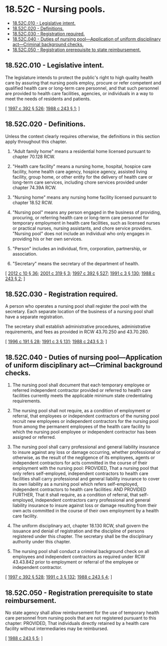 # 18.52C - Nursing pools.
* [18.52C.010 - Legislative intent.](#1852c010---legislative-intent)
* [18.52C.020 - Definitions.](#1852c020---definitions)
* [18.52C.030 - Registration required.](#1852c030---registration-required)
* [18.52C.040 - Duties of nursing pool—Application of uniform disciplinary act—Criminal background checks.](#1852c040---duties-of-nursing-poolapplication-of-uniform-disciplinary-actcriminal-background-checks)
* [18.52C.050 - Registration prerequisite to state reimbursement.](#1852c050---registration-prerequisite-to-state-reimbursement)
## 18.52C.010 - Legislative intent.
The legislature intends to protect the public's right to high quality health care by assuring that nursing pools employ, procure or refer competent and qualified health care or long-term care personnel, and that such personnel are provided to health care facilities, agencies, or individuals in a way to meet the needs of residents and patients.

\[ [1997 c 392 § 526](https://lawfilesext.leg.wa.gov/biennium/1997-98/Pdf/Bills/Session%20Laws/House/1850-S2.SL.pdf?cite=1997%20c%20392%20§%20526); [1988 c 243 § 1](https://leg.wa.gov/CodeReviser/documents/sessionlaw/1988c243.pdf?cite=1988%20c%20243%20§%201); \]

## 18.52C.020 - Definitions.
Unless the context clearly requires otherwise, the definitions in this section apply throughout this chapter.

1. "Adult family home" means a residential home licensed pursuant to chapter 70.128 RCW.

2. "Health care facility" means a nursing home, hospital, hospice care facility, home health care agency, hospice agency, assisted living facility, group home, or other entity for the delivery of health care or long-term care services, including chore services provided under chapter 74.39A RCW.

3. "Nursing home" means any nursing home facility licensed pursuant to chapter 18.52 RCW.

4. "Nursing pool" means any person engaged in the business of providing, procuring, or referring health care or long-term care personnel for temporary employment in health care facilities, such as licensed nurses or practical nurses, nursing assistants, and chore service providers. "Nursing pool" does not include an individual who only engages in providing his or her own services.

5. "Person" includes an individual, firm, corporation, partnership, or association.

6. "Secretary" means the secretary of the department of health.

\[ [2012 c 10 § 36](https://lawfilesext.leg.wa.gov/biennium/2011-12/Pdf/Bills/Session%20Laws/House/2056-S.SL.pdf?cite=2012%20c%2010%20§%2036); [2001 c 319 § 3](https://lawfilesext.leg.wa.gov/biennium/2001-02/Pdf/Bills/Session%20Laws/House/1320-S.SL.pdf?cite=2001%20c%20319%20§%203); [1997 c 392 § 527](https://lawfilesext.leg.wa.gov/biennium/1997-98/Pdf/Bills/Session%20Laws/House/1850-S2.SL.pdf?cite=1997%20c%20392%20§%20527); [1991 c 3 § 130](https://lawfilesext.leg.wa.gov/biennium/1991-92/Pdf/Bills/Session%20Laws/House/1115.SL.pdf?cite=1991%20c%203%20§%20130); [1988 c 243 § 2](https://leg.wa.gov/CodeReviser/documents/sessionlaw/1988c243.pdf?cite=1988%20c%20243%20§%202); \]

## 18.52C.030 - Registration required.
A person who operates a nursing pool shall register the pool with the secretary. Each separate location of the business of a nursing pool shall have a separate registration.

The secretary shall establish administrative procedures, administrative requirements, and fees as provided in RCW 43.70.250 and 43.70.280.

\[ [1996 c 191 § 28](https://lawfilesext.leg.wa.gov/biennium/1995-96/Pdf/Bills/Session%20Laws/House/2151-S.SL.pdf?cite=1996%20c%20191%20§%2028); [1991 c 3 § 131](https://lawfilesext.leg.wa.gov/biennium/1991-92/Pdf/Bills/Session%20Laws/House/1115.SL.pdf?cite=1991%20c%203%20§%20131); [1988 c 243 § 3](https://leg.wa.gov/CodeReviser/documents/sessionlaw/1988c243.pdf?cite=1988%20c%20243%20§%203); \]

## 18.52C.040 - Duties of nursing pool—Application of uniform disciplinary act—Criminal background checks.
1. The nursing pool shall document that each temporary employee or referred independent contractor provided or referred to health care facilities currently meets the applicable minimum state credentialing requirements.

2. The nursing pool shall not require, as a condition of employment or referral, that employees or independent contractors of the nursing pool recruit new employees or independent contractors for the nursing pool from among the permanent employees of the health care facility to which the nursing pool employee or independent contractor has been assigned or referred.

3. The nursing pool shall carry professional and general liability insurance to insure against any loss or damage occurring, whether professional or otherwise, as the result of the negligence of its employees, agents or independent contractors for acts committed in the course of their employment with the nursing pool: PROVIDED, That a nursing pool that only refers self-employed, independent contractors to health care facilities shall carry professional and general liability insurance to cover its own liability as a nursing pool which refers self-employed, independent contractors to health care facilities: AND PROVIDED FURTHER, That it shall require, as a condition of referral, that self-employed, independent contractors carry professional and general liability insurance to insure against loss or damage resulting from their own acts committed in the course of their own employment by a health care facility.

4. The uniform disciplinary act, chapter 18.130 RCW, shall govern the issuance and denial of registration and the discipline of persons registered under this chapter. The secretary shall be the disciplinary authority under this chapter.

5. The nursing pool shall conduct a criminal background check on all employees and independent contractors as required under RCW 43.43.842 prior to employment or referral of the employee or independent contractor.

\[ [1997 c 392 § 528](https://lawfilesext.leg.wa.gov/biennium/1997-98/Pdf/Bills/Session%20Laws/House/1850-S2.SL.pdf?cite=1997%20c%20392%20§%20528); [1991 c 3 § 132](https://lawfilesext.leg.wa.gov/biennium/1991-92/Pdf/Bills/Session%20Laws/House/1115.SL.pdf?cite=1991%20c%203%20§%20132); [1988 c 243 § 4](https://leg.wa.gov/CodeReviser/documents/sessionlaw/1988c243.pdf?cite=1988%20c%20243%20§%204); \]

## 18.52C.050 - Registration prerequisite to state reimbursement.
No state agency shall allow reimbursement for the use of temporary health care personnel from nursing pools that are not registered pursuant to this chapter: PROVIDED, That individuals directly retained by a health care facility without intermediaries may be reimbursed.

\[ [1988 c 243 § 5](https://leg.wa.gov/CodeReviser/documents/sessionlaw/1988c243.pdf?cite=1988%20c%20243%20§%205); \]

